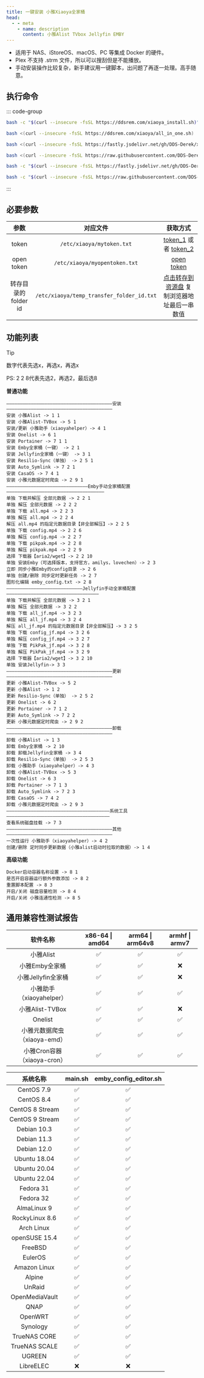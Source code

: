 ```yaml
---
title: 一键安装 小雅Xiaoya全家桶
head:
  - - meta
    - name: description
      content: 小雅Alist TVbox Jellyfin EMBY
---
```


- 适用于 NAS、iStoreOS、macOS、PC 等集成 Docker 的硬件。
- Plex 不支持 .strm 文件，所以可以搜刮但是不能播放。
- 手动安装操作比较复杂，新手建议用一键脚本，出问题了再逐一处理。高手随意。

## 执行命令

::: code-group

```bash [官方脚本]
bash -c "$(curl --insecure -fsSL https://ddsrem.com/xiaoya_install.sh)"
```

```bash [备用地址 (任选一条)]
bash <(curl --insecure -fsSL https://ddsrem.com/xiaoya/all_in_one.sh)

bash <(curl --insecure -fsSL https://fastly.jsdelivr.net/gh/DDS-Derek/xiaoya-alist@latest/all_in_one.sh)

bash <(curl --insecure -fsSL https://raw.githubusercontent.com/DDS-Derek/xiaoya-alist/master/all_in_one.sh)

bash -c "$(curl --insecure -fsSL https://fastly.jsdelivr.net/gh/DDS-Derek/xiaoya-alist@latest/main.sh)"

bash -c "$(curl --insecure -fsSL https://raw.githubusercontent.com/DDS-Derek/xiaoya-alist/master/main.sh)"
```

:::

## 必要参数

|        参数         |                 对应文件                  |                                                     获取方式                                                     |
| :-----------------: | :---------------------------------------: | :--------------------------------------------------------------------------------------------------------------: |
|        token        |         `/etc/xiaoya/mytoken.txt`         | [token_1](https://aliyuntoken.vercel.app/) 或者 [token_2](https://alist.nn.ci/zh/guide/drivers/aliyundrive.html) |
|     open token      |       `/etc/xiaoya/myopentoken.txt`       |                     [open token](https://alist.nn.ci/zh/guide/drivers/aliyundrive_open.html)                     |
| 转存目录的folder id | `/etc/xiaoya/temp_transfer_folder_id.txt` |             [点击转存到资源盘](https://www.aliyundrive.com/s/rP9gP3h9asE) 复制浏览器地址最后一串数值             |

## 功能列表

> [!TIP]
> 数字代表先选x，再选x，再选x
>
> PS: 2 2 8代表先选2，再选2，最后选8

**普通功能**

```shell
———————————————————————————————————————安装———————————————————————————————————————
安装 小雅Alist -> 1 1
安装 小雅Alist-TVBox -> 5 1
安装/更新 小雅助手（xiaoyahelper）-> 4 1
安装 Onelist -> 6 1
安装 Portainer -> 7 1 1
安装 Emby全家桶（一键） -> 2 1
安装 Jellyfin全家桶（一键） -> 3 1
安装 Resilio-Sync（单独） -> 2 5 1
安装 Auto_Symlink -> 7 2 1
安装 CasaOS -> 7 4 1
安装 小雅元数据定时爬虫 -> 2 9 1
——————————————————————————————Emby手动全家桶配置————————————————————————————————————
单独 下载并解压 全部元数据 -> 2 2 1
单独 解压 全部元数据 -> 2 2 2
单独 下载 all.mp4 -> 2 2 3
单独 解压 all.mp4 -> 2 2 4
解压 all.mp4 的指定元数据目录【非全部解压】-> 2 2 5
单独 下载 config.mp4 -> 2 2 6
单独 解压 config.mp4 -> 2 2 7
单独 下载 pikpak.mp4 -> 2 2 8
单独 解压 pikpak.mp4 -> 2 2 9
选择 下载器【aria2/wget】-> 2 2 10
单独 安装Emby（可选择版本，支持官方，amilys，lovechen）-> 2 3
立即 同步小雅Emby的config目录 -> 2 6
单独 创建/删除 同步定时更新任务 -> 2 7
图形化编辑 emby_config.txt -> 2 8
————————————————————————————Jellyfin手动全家桶配置——————————————————————————————————
单独 下载并解压 全部元数据 -> 3 2 1
单独 解压 全部元数据 -> 3 2 2
单独 下载 all_jf.mp4 -> 3 2 3
单独 解压 all_jf.mp4 -> 3 2 4
解压 all_jf.mp4 的指定元数据目录【非全部解压】-> 3 2 5
单独 下载 config_jf.mp4 -> 3 2 6
单独 解压 config_jf.mp4 -> 3 2 7
单独 下载 PikPak_jf.mp4 -> 3 2 8
单独 解压 PikPak_jf.mp4 -> 3 2 9
选择 下载器【aria2/wget】-> 3 2 10
单独 安装Jellyfin-> 3 3
———————————————————————————————————————更新———————————————————————————————————————
更新 小雅Alist-TVBox -> 5 2
更新 小雅Alist -> 1 2
更新 Resilio-Sync（单独） -> 2 5 2
更新 Onelist -> 6 2
更新 Portainer -> 7 1 2
更新 Auto_Symlink -> 7 2 2
更新 小雅元数据定时爬虫 -> 2 9 2
———————————————————————————————————————卸载———————————————————————————————————————
卸载 小雅Alist -> 1 3
卸载 Emby全家桶 -> 2 10
卸载 卸载Jellyfin全家桶 -> 3 4
卸载 Resilio-Sync（单独） -> 2 5 3
卸载 小雅助手（xiaoyahelper）-> 4 3
卸载 小雅Alist-TVBox -> 5 3
卸载 Onelist -> 6 3
卸载 Portainer -> 7 1 3
卸载 Auto_Symlink -> 7 2 3
卸载 CasaOS -> 7 4 2
卸载 小雅元数据定时爬虫 -> 2 9 3
——————————————————————————————————————系统工具——————————————————————————————————————
查看系统磁盘挂载 -> 7 3
———————————————————————————————————————其他———————————————————————————————————————
一次性运行 小雅助手（xiaoyahelper）-> 4 2
创建/删除 定时同步更新数据（小雅alist启动时拉取的数据）-> 1 4
```

**高级功能**

```shell
Docker启动容器名称设置 -> 8 1
是否开启容器运行额外参数添加 -> 8 2
重置脚本配置 -> 8 3
开启/关闭 磁盘容量检测 -> 8 4
开启/关闭 小雅连通性检测 -> 8 5
```

## 通用兼容性测试报告

|           软件名称           | x86-64 \| amd64 | arm64 \| arm64v8 | armhf \| armv7 |
| :--------------------------: | :-------------: | :--------------: | :------------: |
|          小雅Alist           |       ✅        |        ✅        |       ✅       |
|        小雅Emby全家桶        |       ✅        |        ✅        |       ❌       |
|      小雅Jellyfin全家桶      |       ✅        |        ✅        |       ❌       |
|   小雅助手（xiaoyahelper）   |       ✅        |        ✅        |       ✅       |
|       小雅Alist-TVBox        |       ✅        |        ✅        |       ❌       |
|           Onelist            |       ✅        |        ✅        |       ✅       |
| 小雅元数据爬虫（xiaoya-emd） |       ✅        |        ✅        |       ✅       |
| 小雅Cron容器（xiaoya-cron）  |       ✅        |        ✅        |       ✅       |

|    系统名称     | main.sh | emby_config_editor.sh |
| :-------------: | :-----: | :-------------------: |
|   CentOS 7.9    |   ✅    |          ✅           |
|   CentOS 8.4    |   ✅    |          ✅           |
| CentOS 8 Stream |   ✅    |          ✅           |
| CentOS 9 Stream |   ✅    |          ✅           |
|   Debian 10.3   |   ✅    |          ✅           |
|   Debian 11.3   |   ✅    |          ✅           |
|   Debian 12.0   |   ✅    |          ✅           |
|  Ubuntu 18.04   |   ✅    |          ✅           |
|  Ubuntu 20.04   |   ✅    |          ✅           |
|  Ubuntu 22.04   |   ✅    |          ✅           |
|    Fedora 31    |   ✅    |          ✅           |
|    Fedora 32    |   ✅    |          ✅           |
|   AlmaLinux 9   |   ✅    |          ✅           |
| RockyLinux 8.6  |   ✅    |          ✅           |
|   Arch Linux    |   ✅    |          ✅           |
|  openSUSE 15.4  |   ✅    |          ✅           |
|     FreeBSD     |   ✅    |          ✅           |
|     EulerOS     |   ✅    |          ✅           |
|  Amazon Linux   |   ✅    |          ✅           |
|     Alpine      |   ✅    |          ✅           |
|     UnRaid      |   ✅    |          ✅           |
| OpenMediaVault  |   ✅    |          ✅           |
|      QNAP       |   ✅    |          ✅           |
|     OpenWRT     |   ✅    |          ✅           |
|    Synology     |   ✅    |          ✅           |
|  TrueNAS CORE   |   ✅    |          ✅           |
|  TrueNAS SCALE  |   ✅    |          ✅           |
|     UGREEN      |   ✅    |          ✅           |
|    LibreELEC    |   ❌    |          ❌           |
